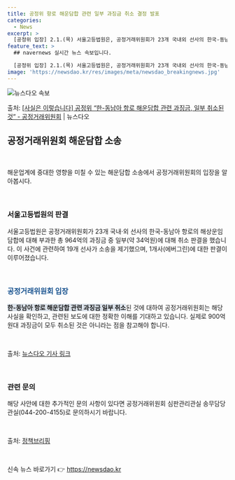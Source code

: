 ```yaml
---
title: 공정위 항로 해운담합 관련 일부 과징금 취소 결정 발표
categories:
  - News
excerpt: >
  [공정위 입장] 2.1.(목) 서울고등법원은, 공정거래위원회가 23개 국내외 선사의 한국-동남아 항로의 해상…
feature_text: >
  ## navernews 실시간 뉴스 속보입니다.

  [공정위 입장] 2.1.(목) 서울고등법원은, 공정거래위원회가 23개 국내외 선사의 한국-동남아 항로의 해상…
image: 'https://newsdao.kr/res/images/meta/newsdao_breakingnews.jpg'
---
```


![뉴스다오 속보](https://newsdao.kr/res/images/meta/newsdao_breakingnews.jpg)

<p>출처: <a href="https://newsdao.kr/3114" rel="dofollow">[사실은 이렇습니다] 공정위 “한-동남아 항로 해운담합 관련 과징금, 일부 취소된 것” - 공정거래위원회</a> | 뉴스다오</p>

<h2 data-ke-size="size26">공정거래위원회 해운담합 소송</h2>
<p data-ke-size="size16">&nbsp;</p>
해운업계에 중대한 영향을 미칠 수 있는 해운담합 소송에서 공정거래위원회의 입장을 알아봅시다.
<p data-ke-size="size16">&nbsp;</p>
<h3>서울고등법원의 판결</h3>
<p data-ke-size="size16">서울고등법원은 공정거래위원회가 23개 국내·외 선사의 한국-동남아 항로의 해상운임 담합에 대해 부과한 총 964억의 과징금 중 일부(약 34억원)에 대해 취소 판결을 했습니다. 이 사건에 관련하여 19개 선사가 소송을 제기했으며, 1개사(에버그린)에 대한 판결이 이루어졌습니다.</p>
<p data-ke-size="size16">&nbsp;</p>
<h3><b><span style="color: #1a5490;">공정거래위원회 입장</span></b></h3>
<p data-ke-size="size16"><b><span style="background-color: #21538527;">한-동남아 항로 해운담합 관련 과징금 일부 취소</span></b>된 것에 대하여 공정거래위원회는 해당 사실을 확인하고, 관련된 보도에 대한 정확한 이해를 기대하고 있습니다. 실제로 900억 원대 과징금이 모두 취소된 것은 아니라는 점을 참고해야 합니다.</p>
<p data-ke-size="size16">&nbsp;</p>
출처: <a href="https://newsdao.kr/3114">뉴스다오 기사 링크</a>
<p data-ke-size="size16">&nbsp;</p>

<h3>관련 문의</h3>
<p data-ke-size="size16">해당 사안에 대한 추가적인 문의 사항이 있다면 공정거래위원회 심판관리관실 송무담당관실(044-200-4155)로 문의하시기 바랍니다.</p>
<p data-ke-size="size16">&nbsp;</p>
출처: <a href="www.korea.kr">정책브리핑</a>
<p data-ke-size="size16">&nbsp;</p> 

신속 뉴스 바로가기 👉 <a href="https://newsdao.kr" rel="dofollow">https://newsdao.kr</a>


